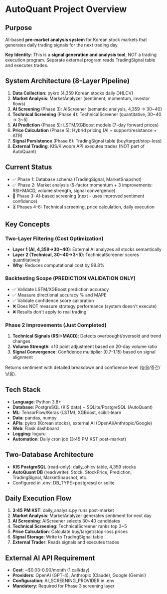 # AutoQuant Project Overview

## Purpose
AI-based **pre-market analysis system** for Korean stock markets that generates daily trading signals for the next trading day.

**Key Identity**: This is a **signal generation and analysis tool**, NOT a trading execution program. Separate external program reads TradingSignal table and executes trades.

## System Architecture (8-Layer Pipeline)
1. **Data Collection**: pykrx (4,359 Korean stocks daily OHLCV)
2. **Market Analysis**: MarketAnalyzer (sentiment, momentum, investor flows)
3. **AI Screening** (Phase 3): AIScreener (semantic analysis, 4,359 → 30~40)
4. **Technical Screening** (Phase 4): TechnicalScreener (quantitative, 30~40 → 3~5)
5. **AI Prediction** (Phase 5): LSTM/XGBoost models (7-day forward prices)
6. **Price Calculation** (Phase 5): Hybrid pricing (AI + support/resistance + ATR)
7. **Signal Persistence** (Phase 6): TradingSignal table (buy/target/stop-loss)
8. **External Trading**: KIS/Kiwoom API executes trades (NOT part of AutoQuant)

## Current Status
- ✅ Phase 1: Database schema (TradingSignal, MarketSnapshot)
- ✅ Phase 2: Market analysis (5-factor momentum + 3 improvements: RSI+MACD, volume strength, signal convergence)
- 🔄 Phase 3: AI-based screening (next - uses improved sentiment confidence)
- ⏳ Phases 4-6: Technical screening, price calculation, daily execution

## Key Concepts

### Two-Layer Filtering (Cost Optimization)
- **Layer 1 (AI, 4,359→30~40)**: External AI analyzes all stocks semantically
- **Layer 2 (Technical, 30~40→3~5)**: TechnicalScreener scores quantitatively
- **Why**: Reduces computational cost by 99.8%

### Backtesting Scope (PREDICTION VALIDATION ONLY)
- ✅ Validate LSTM/XGBoost prediction accuracy
- ✅ Measure directional accuracy % and MAPE
- ✅ Validate confidence score calibration
- ❌ Does NOT measure strategy performance (system doesn't execute)
- ❌ Results don't apply to real trading

### Phase 2 Improvements (Just Completed)
1. **Technical Signals (RSI+MACD)**: Detects overbought/oversold and trend changes
2. **Volume Strength**: ±10 point adjustment based on 20-day volume ratio
3. **Signal Convergence**: Confidence multiplier (0.7-1.15) based on signal alignment

Returns sentiment with detailed breakdown and confidence level (높음/중간/낮음).

## Tech Stack
- **Language**: Python 3.8+
- **Database**: PostgreSQL (KIS data) + SQLite/PostgreSQL (AutoQuant)
- **ML**: TensorFlow/Keras (LSTM), XGBoost, scikit-learn
- **Data**: pandas, numpy
- **APIs**: pykrx (Korean stocks), external AI (OpenAI/Anthropic/Google)
- **Web**: Flask dashboard
- **Logging**: loguru
- **Automation**: Daily cron job (3:45 PM KST post-market)

## Two-Database Architecture
- **KIS PostgreSQL** (read-only): daily_ohlcv table, 4,359 stocks
- **AutoQuant DB** (read/write): Stock, StockPrice, Prediction, TradingSignal, MarketSnapshot, etc.
- Configured in .env: DB_TYPE=postgresql or sqlite

## Daily Execution Flow
1. **3:45 PM KST**: daily_analysis.py runs post-market
2. **Market Analysis**: MarketAnalyzer generates sentiment for next day
3. **AI Screening**: AIScreener selects 30~40 candidates
4. **Technical Screening**: TechnicalScreener ranks top 3~5
5. **Price Calculation**: Calculate buy/target/stop-loss prices
6. **Signal Storage**: Write to TradingSignal table
7. **External Trader**: Reads signals and executes trades

## External AI API Requirement
- **Cost**: ~$0.03-0.90/month (1 call/day)
- **Providers**: OpenAI (GPT-4), Anthropic (Claude), Google (Gemini)
- **Configuration**: AI_SCREENING_PROVIDER in .env
- **Mandatory**: Required for Phase 3 screening layer